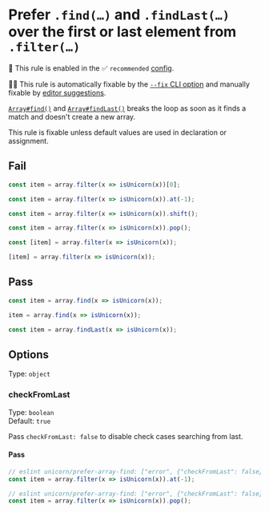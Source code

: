 # Prefer `.find(…)` and `.findLast(…)` over the first or last element from `.filter(…)`

💼 This rule is enabled in the ✅ `recommended` [config](https://github.com/sindresorhus/eslint-plugin-unicorn#recommended-config).

🔧💡 This rule is automatically fixable by the [`--fix` CLI option](https://eslint.org/docs/latest/user-guide/command-line-interface#--fix) and manually fixable by [editor suggestions](https://eslint.org/docs/latest/use/core-concepts#rule-suggestions).

<!-- end auto-generated rule header -->
<!-- Do not manually modify this header. Run: `npm run fix:eslint-docs` -->

[`Array#find()`](https://developer.mozilla.org/en-US/docs/Web/JavaScript/Reference/Global_Objects/Array/find) and [`Array#findLast()`](https://developer.mozilla.org/en-US/docs/Web/JavaScript/Reference/Global_Objects/Array/findLast) breaks the loop as soon as it finds a match and doesn't create a new array.

This rule is fixable unless default values are used in declaration or assignment.

## Fail

```js
const item = array.filter(x => isUnicorn(x))[0];
```

```js
const item = array.filter(x => isUnicorn(x)).at(-1);
```

```js
const item = array.filter(x => isUnicorn(x)).shift();
```

```js
const item = array.filter(x => isUnicorn(x)).pop();
```

```js
const [item] = array.filter(x => isUnicorn(x));
```

```js
[item] = array.filter(x => isUnicorn(x));
```

## Pass

```js
const item = array.find(x => isUnicorn(x));
```

```js
item = array.find(x => isUnicorn(x));
```

```js
const item = array.findLast(x => isUnicorn(x));
```

## Options

Type: `object`

### checkFromLast

Type: `boolean`\
Default: `true`

Pass `checkFromLast: false` to disable check cases searching from last.

#### Pass

```js
// eslint unicorn/prefer-array-find: ["error", {"checkFromLast": false}]
const item = array.filter(x => isUnicorn(x)).at(-1);
```

```js
// eslint unicorn/prefer-array-find: ["error", {"checkFromLast": false}]
const item = array.filter(x => isUnicorn(x)).pop();
```
